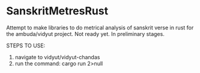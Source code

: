 # SanskritMetresRust
Attempt to make libraries to do metrical analysis of sanskrit verse in rust for the ambuda/vidyut project. Not ready yet. In preliminary stages.

STEPS TO USE:

1) navigate to vidyut/vidyut-chandas
2) run the command: cargo run 2>null
